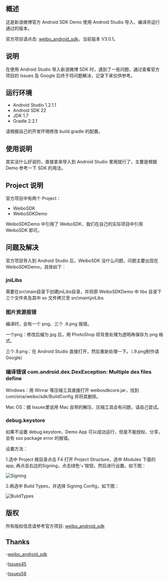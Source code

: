 ## 概述

这是新浪微博官方 Android SDK Demo 使用 Android Studio 导入、编译并运行通过的版本。

官方项目请点击: [weibo_android_sdk](https://github.com/sinaweibosdk/weibo_android_sdk)，当前版本 V3.0.1。

## 说明

在使用 Android Studio 导入新浪微博 SDK 时，遇到了一些问题，通过查看官方项目的 Issues 及 Google 后终于将问题解决，记录下来仅供参考。

## 运行环境

- Android Studio 1.2.1.1
- Android SDK 22
- JDK 1.7
- Gradle 2.2.1

请根据自己的开发环境修改 build.gradle 的配置。

## 使用说明

其实没什么好说的，直接拿来导入到 Android Studio 里用就行了，主要是根据 Demo 参考一下 SDK 的用法。

## Project 说明

官方项目中有两个 Project：

- WeiboSDK
- WeiboSDKDemo

WeiboSDKDemo 中引用了 WeiboSDK，我们在自己的实际项目中引用 WeiboSDK 即可。

## 问题及解决

官方项目导入到 Android Studio 后，WeiboSDK 没什么问题，问题主要出现在 WeiboSDKDemo，具体如下：

### jniLibs

需要在src\main目录下创建jniLibs目录，并将原 WeiboSDKDemo 中 libs 目录下三个文件夹及其中 so 文件拷贝至 src\main\jniLibs

### 图片资源报错

编译时，会有一个 png、三个 .9.png 报错。

一个png：修改后缀为 jpg 后，用 PhotoShop 将背景处理为透明再保存为 png 格式。

三个.9.png：在 Android Studio 直接打开，然后重新处理一下。（.9.png制作请 Google）

### 编译错误 com.android.dex.DexException: Multiple dex files define

Windows：用 Winrar 等压缩工具直接打开 weibosdkcore.jar，找到 com/sina/weibo/sdk/BuildConfig 并将其删除。

Mac OS：据 Issues里说用 Mac 自带的解压、压缩工具会有问题，请自己尝试。

### debug.keystore

如果不设置 debug.keystore，Demo App 可以成功运行，但是不能授权、分享，会有 sso package error 的报错。

设置方法：

1.选中 Project 根目录点击 F4 打开 Project Structure，选中 Modules 下面的 app, 再点击右边的Signing，点击绿色‘+’按钮，然后进行设置。如下图：

![Signing](https://github.com/CoderHanXin/WeiboSdkDemo/blob/master/screenshot/001.jpg?raw=true)

2.再选中 Build Types，并选择 Signing Config，如下图：

![BuildTypes](https://github.com/CoderHanXin/WeiboSdkDemo/blob/master/screenshot/002.jpg?raw=true)

## 版权

所有版权信息请参考官方项目: [weibo_android_sdk](https://github.com/sinaweibosdk/weibo_android_sdk)

## Thanks

-[weibo_android_sdk](https://github.com/sinaweibosdk/weibo_android_sdk)

-[Issues45](https://github.com/sinaweibosdk/weibo_android_sdk/issues/45)

-[Issues58](https://github.com/sinaweibosdk/weibo_android_sdk/issues/58)

